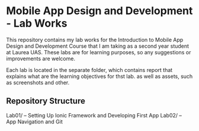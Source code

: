 # Mobile App Design and Development - Lab Works

This repository contains my lab works for the Introduction to Mobile App Design and Development Course that I am taking as a second year student at Laurea UAS. These labs are for learning purposes, so any suggestions or improvements are welcome.

Each lab is located in the separate folder, which contains report that explains what are the learning objectives for thst lab. as well as assets, such as screenshots and other. 

## Repository Structure

Lab01/ – Setting Up Ionic Framework and Developing First App
Lab02/ – App Navigation and Git
